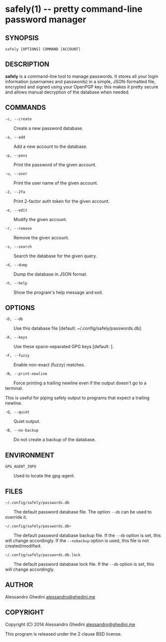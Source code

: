 safely(1) -- pretty command-line password manager
=================================================

## SYNOPSIS

`safely [OPTIONS] COMMAND [ACCOUNT]`

## DESCRIPTION

**safely** is a command-line tool to manage passwords. It stores all your
login information (usernames and passwords) in a simple, JSON-formatted 
file, encrypted and signed using your OpenPGP key: this makes it pretty 
secure and allows manual decryption of the database when needed.

## COMMANDS ##

`-c, --create`

&nbsp;&nbsp;&nbsp;&nbsp;&nbsp;&nbsp;
Create a new password database.

`-a, --add`

&nbsp;&nbsp;&nbsp;&nbsp;&nbsp;&nbsp;
Add a new account to the database.

`-p, --pass`

&nbsp;&nbsp;&nbsp;&nbsp;&nbsp;&nbsp;
Print the password of the given account.

`-u, --user`

&nbsp;&nbsp;&nbsp;&nbsp;&nbsp;&nbsp;
Print the user name of the given account.

`-2, --2fa`

&nbsp;&nbsp;&nbsp;&nbsp;&nbsp;&nbsp;
Print 2-factor auth token for the given account.

`-e, --edit`

&nbsp;&nbsp;&nbsp;&nbsp;&nbsp;&nbsp;
Modify the given account.

`-r, --remove`

&nbsp;&nbsp;&nbsp;&nbsp;&nbsp;&nbsp;
Remove the given account.

`-s, --search`

&nbsp;&nbsp;&nbsp;&nbsp;&nbsp;&nbsp;
Search the database for the given query.

`-d, --dump`

&nbsp;&nbsp;&nbsp;&nbsp;&nbsp;&nbsp;
Dump the database in JSON format.

`-h, --help`

&nbsp;&nbsp;&nbsp;&nbsp;&nbsp;&nbsp;
Show the program's help message and exit.

## OPTIONS ##

`-D, --db`

&nbsp;&nbsp;&nbsp;&nbsp;&nbsp;&nbsp;
Use this database file [default: ~/.config/safely/passwords.db].

`-K, --keys`

&nbsp;&nbsp;&nbsp;&nbsp;&nbsp;&nbsp;
Use these space-separated GPG keys [default: ].

`-F, --fuzzy`

&nbsp;&nbsp;&nbsp;&nbsp;&nbsp;&nbsp;
Enable non-exact (fuzzy) matches.

`-N, --print-newline`

&nbsp;&nbsp;&nbsp;&nbsp;&nbsp;&nbsp;
Force printing a trailing newline even if the output doesn't go to a terminal.

This is useful for piping safely output to programs that expect a trailing
newline.

`-Q, --quiet`

&nbsp;&nbsp;&nbsp;&nbsp;&nbsp;&nbsp;
Quiet output.

`-B, --no-backup`

&nbsp;&nbsp;&nbsp;&nbsp;&nbsp;&nbsp;
Do not create a backup of the database.

## ENVIRONMENT ##

`GPG_AGENT_INFO`

&nbsp;&nbsp;&nbsp;&nbsp;&nbsp;&nbsp;
Used to locate the gpg-agent.

## FILES ##

`~/.config/safely/passwords.db`

&nbsp;&nbsp;&nbsp;&nbsp;&nbsp;&nbsp;
The default password database file. The option `--db` can be used to 
override it.

`~/.config/safely/passwords.db~`

&nbsp;&nbsp;&nbsp;&nbsp;&nbsp;&nbsp;
The default password database backup file. If the `--db` option is set, this
will change accordingly. If the `--nobackup` option is used, this file is 
not created/modified.

`~/.config/safely/passwords.db.lock`

&nbsp;&nbsp;&nbsp;&nbsp;&nbsp;&nbsp;
The default password database lock file. If the `--db` option is set, this
will change accordingly.

## AUTHOR ##

Alessandro Ghedini <alessandro@ghedini.me>

## COPYRIGHT ##

Copyright (C) 2014 Alessandro Ghedini <alessandro@ghedini.me>

This program is released under the 2 clause BSD license.
